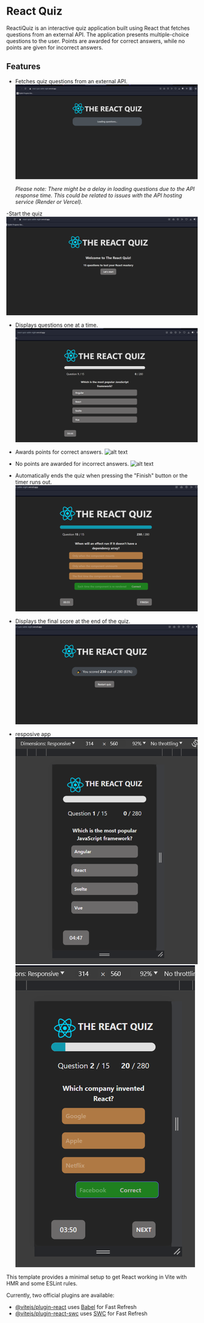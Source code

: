 # React Quiz

ReactiQuiz is an interactive quiz application built using React that fetches questions from an external API. The application presents multiple-choice questions to the user. Points are awarded for correct answers, while no points are given for incorrect answers.

## Features

- Fetches quiz questions from an external API.
  ![alt text](<img/loading page.PNG>)

  _Please note: There might be a delay in loading questions due to the API response time. This could be related to issues with the API hosting service (Render or Vercel)._

-Start the quiz
![alt text](<img/let's start-1.PNG>)

- Displays questions one at a time.
  ![alt text](<img/starting exam.PNG>)

- Awards points for correct answers.
  ![alt text](answer.PNG)

- No points are awarded for incorrect answers.
  ![alt text](answer2.PNG)

- Automatically ends the quiz when pressing the "Finish" button or the timer runs out.
  ![alt text](<img/last question.PNG>)

- Displays the final score at the end of the quiz.
  ![alt text](<img/the result.PNG>)

- resposive app
  ![alt text](<img/responsive 1.PNG>)
  ![alt text](<img/responsive 2.PNG>)

This template provides a minimal setup to get React working in Vite with HMR and some ESLint rules.

Currently, two official plugins are available:

- [@vitejs/plugin-react](https://github.com/vitejs/vite-plugin-react/blob/main/packages/plugin-react/README.md) uses [Babel](https://babeljs.io/) for Fast Refresh
- [@vitejs/plugin-react-swc](https://github.com/vitejs/vite-plugin-react-swc) uses [SWC](https://swc.rs/) for Fast Refresh
